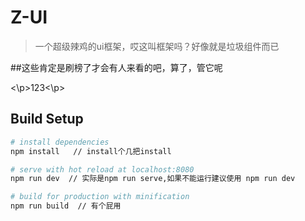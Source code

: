 # Z-UI

> 一个超级辣鸡的ui框架，哎这叫框架吗？好像就是垃圾组件而已


##这些肯定是刷榜了才会有人来看的吧，算了，管它呢

<\p\>123<\p\>

## Build Setup

``` bash
# install dependencies
npm install   // install个几把install

# serve with hot reload at localhost:8080
npm run dev  // 实际是npm run serve,如果不能运行建议使用 npm run dev

# build for production with minification
npm run build  // 有个屁用
```
